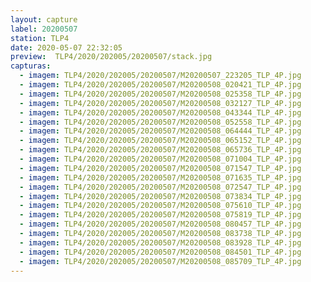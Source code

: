 ```yaml
---
layout: capture
label: 20200507
station: TLP4
date: 2020-05-07 22:32:05
preview:  TLP4/2020/202005/20200507/stack.jpg
capturas:
  - imagem: TLP4/2020/202005/20200507/M20200507_223205_TLP_4P.jpg
  - imagem: TLP4/2020/202005/20200507/M20200508_020421_TLP_4P.jpg
  - imagem: TLP4/2020/202005/20200507/M20200508_025358_TLP_4P.jpg
  - imagem: TLP4/2020/202005/20200507/M20200508_032127_TLP_4P.jpg
  - imagem: TLP4/2020/202005/20200507/M20200508_043344_TLP_4P.jpg
  - imagem: TLP4/2020/202005/20200507/M20200508_052558_TLP_4P.jpg
  - imagem: TLP4/2020/202005/20200507/M20200508_064444_TLP_4P.jpg
  - imagem: TLP4/2020/202005/20200507/M20200508_065152_TLP_4P.jpg
  - imagem: TLP4/2020/202005/20200507/M20200508_065736_TLP_4P.jpg
  - imagem: TLP4/2020/202005/20200507/M20200508_071004_TLP_4P.jpg
  - imagem: TLP4/2020/202005/20200507/M20200508_071547_TLP_4P.jpg
  - imagem: TLP4/2020/202005/20200507/M20200508_071635_TLP_4P.jpg
  - imagem: TLP4/2020/202005/20200507/M20200508_072547_TLP_4P.jpg
  - imagem: TLP4/2020/202005/20200507/M20200508_073834_TLP_4P.jpg
  - imagem: TLP4/2020/202005/20200507/M20200508_075610_TLP_4P.jpg
  - imagem: TLP4/2020/202005/20200507/M20200508_075819_TLP_4P.jpg
  - imagem: TLP4/2020/202005/20200507/M20200508_080457_TLP_4P.jpg
  - imagem: TLP4/2020/202005/20200507/M20200508_083738_TLP_4P.jpg
  - imagem: TLP4/2020/202005/20200507/M20200508_083928_TLP_4P.jpg
  - imagem: TLP4/2020/202005/20200507/M20200508_084501_TLP_4P.jpg
  - imagem: TLP4/2020/202005/20200507/M20200508_085709_TLP_4P.jpg
---
```

